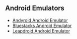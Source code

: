 ## Android Emulators
- [Andyroid Android Emulator](https://www.andyroid.net/)
- [Bluestacks Android Emulator](https://www.bluestacks.com/)
- [Leapdroid Android Emulator](https://leapdroid.en.softonic.com/?ex=BB-527.1)